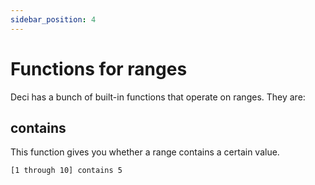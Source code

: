 ```yaml
---
sidebar_position: 4
---
```


# Functions for ranges

Deci has a bunch of built-in functions that operate on ranges. They are:

## contains

This function gives you whether a range contains a certain value.

```deci live
[1 through 10] contains 5
```
